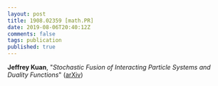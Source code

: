 ```yaml
---
layout: post
title: 1908.02359 [math.PR]
date: 2019-08-06T20:40:12Z
comments: false
tags: publication
published: true
---
```


<b>Jeffrey Kuan</b>, "<i>Stochastic Fusion of Interacting Particle Systems and Duality Functions</i>" ([arXiv](http://arxiv.org/abs/1908.02359v4))
